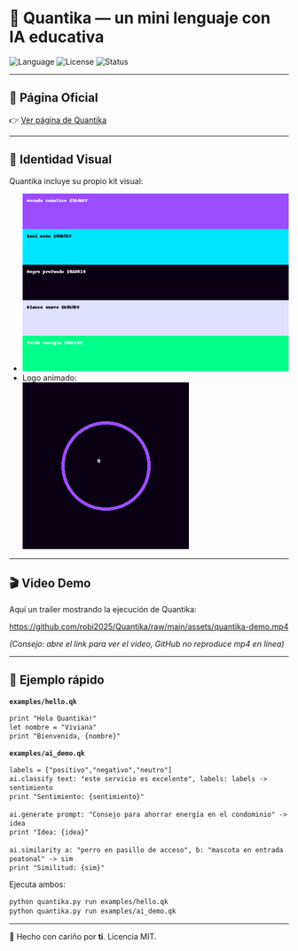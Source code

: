 # 🌌 Quantika — un mini lenguaje con IA educativa

![Language](https://img.shields.io/badge/language-Quantika-9A4DFF?style=for-the-badge&logo=github)
![License](https://img.shields.io/badge/license-MIT-green?style=for-the-badge)
![Status](https://img.shields.io/badge/status-experimental-orange?style=for-the-badge)

---

## 🚀 Página Oficial
👉 [Ver página de Quantika](https://robi2025.github.io/Quantika/)

---

## 🎨 Identidad Visual
Quantika incluye su propio kit visual:  

- ![Paleta](assets/palette.png)  
- Logo animado:  
  ![Logo Quantika](assets/quantika-logo.gif)

---

## 🎬 Video Demo
Aquí un trailer mostrando la ejecución de Quantika:  

https://github.com/robi2025/Quantika/raw/main/assets/quantika-demo.mp4

*(Consejo: abre el link para ver el video, GitHub no reproduce mp4 en línea)*

---

## 🚀 Ejemplo rápido

**`examples/hello.qk`**
```qk
print "Hola Quantika!"
let nombre = "Viviana"
print "Bienvenida, {nombre}"
```

**`examples/ai_demo.qk`**
```qk
labels = ["positivo","negativo","neutro"]
ai.classify text: "este servicio es excelente", labels: labels -> sentimiento
print "Sentimiento: {sentimiento}"

ai.generate prompt: "Consejo para ahorrar energía en el condominio" -> idea
print "Idea: {idea}"

ai.similarity a: "perro en pasillo de acceso", b: "mascota en entrada peatonal" -> sim
print "Similitud: {sim}"
```

Ejecuta ambos:
```bash
python quantika.py run examples/hello.qk
python quantika.py run examples/ai_demo.qk
```

---

💙 Hecho con cariño por **ti**. Licencia MIT.
